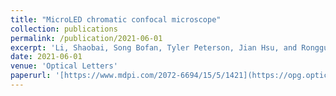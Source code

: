 ```yaml
---
title: "MicroLED chromatic confocal microscope"
collection: publications
permalink: /publication/2021-06-01
excerpt: 'Li, Shaobai, Song Bofan, Tyler Peterson, Jian Hsu, and Rongguang Liang. "MicroLED chromatic confocal microscope." Optics Letters 46, no. 11 (2021): 2722-2725.'
date: 2021-06-01
venue: 'Optical Letters'
paperurl: '[https://www.mdpi.com/2072-6694/15/5/1421](https://opg.optica.org/ol/fulltext.cfm?uri=ol-46-11-2722&id=451331)'
---
```


